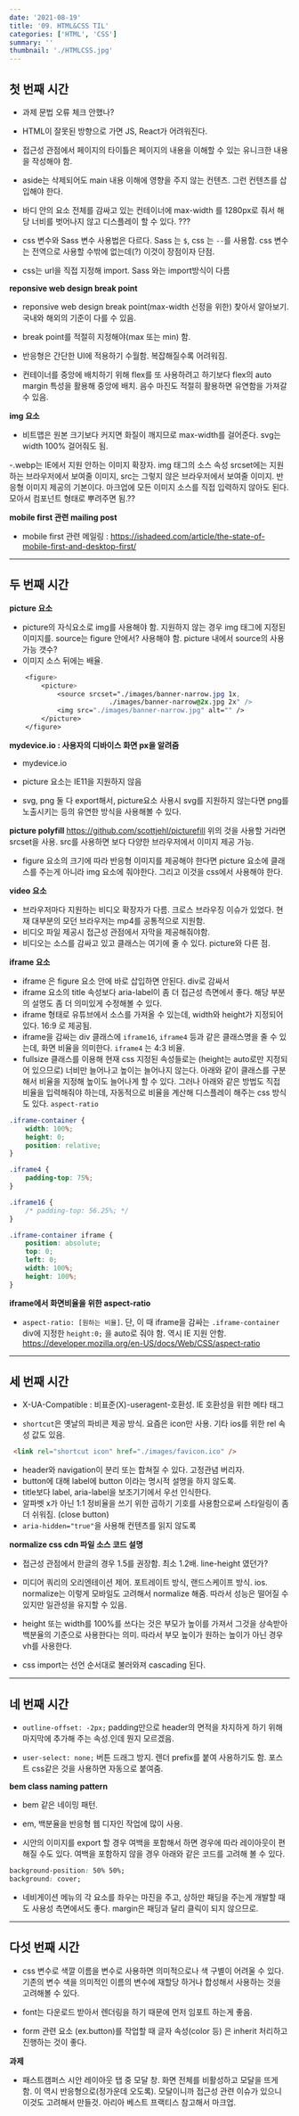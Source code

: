 ```yaml
---
date: '2021-08-19'
title: '09. HTML&CSS TIL'
categories: ['HTML', 'CSS']
summary: ''
thumbnail: './HTMLCSS.jpg'
---
```

<!-- ![](./images/.PNG) -->

## 첫 번째 시간
- 과제 문법 오류 체크 안했나?
- HTML이 잘못된 방향으로 가면 JS, React가 어려워진다.
- 접근성 관점에서 페이지의 타이틀은 페이지의 내용을 이해할 수 있는 유니크한 내용을 작성해야 함.

- aside는 삭제되어도 main 내용 이해에 영향을 주지 않는 컨텐츠. 그런 컨텐츠를 삽입해야 한다.

- 바디 안의 요소 전체를 감싸고 있는 컨테이너에 max-width 를 1280px로 줘서 해당 너비를 벗어나지 않고 디스플레이 할 수 있다. ???

- css 변수와 Sass 변수 사용법은 다르다. Sass 는 `$`, css 는 `--`를 사용함. css 변수는 전역으로 사용할 수밖에 없는데(?) 이것이 장점이자 단점.

- css는 url을 직접 지정해 import. Sass 와는 import방식이 다름

**reponsive web design break point**
- reponsive web design break point(max-width 선정을 위한) 찾아서 알아보기. 국내와 해외의 기준이 다를 수 있음. 

- break point를 적절히 지정해야(max 또는 min) 함.

- 반응형은 간단한 UI에 적용하기 수월함. 복잡해질수록 어려워짐.

- 컨테이너를 중앙에 배치하기 위해 flex를 또 사용하려고 하기보다 flex의 auto margin 특성을 활용해 중앙에 배치. 음수 마진도 적절히 활용하면 유연함을 가져갈 수 있음.

**img 요소**

- 비트맵은 원본 크기보다 커지면 화질이 깨지므로 max-width를 걸어준다. svg는 width 100% 걸어줘도 됨.

-.webp는 IE에서 지원 안하는 이미지 확장자. img 태그의 소스 속성 srcset에는 지원하는 브라우저에서 보여줄 이미지, src는 그렇지 않은 브라우저에서 보여줄 이미지. 반응형 이미지 제공의 기본이다. 마크업에 모든 이미지 소스를 직접 입력하지 않아도 된다. 모아서 컴포넌트 형태로 뿌려주면 됨.??

**mobile first 관련 mailing post**
- mobile first 관련 메일링 : https://ishadeed.com/article/the-state-of-mobile-first-and-desktop-first/

<hr>

## 두 번째 시간

**picture 요소**
- picture의 자식요소로 img를 사용해야 함. 지원하지 않는 경우 img 태그에 지정된 이미지를. source는 figure 안에서? 사용해야 함.
picture 내에서 source의 사용 가능 갯수?
- 이미지 소스 뒤에는 배율.
```css
    <figure>
        <picture>
            <source srcset="./images/banner-narrow.jpg 1x,
                         ./images/banner-narrow@2x.jpg 2x" />
            <img src="./images/banner-narrow.jpg" alt="" />
        </picture>
    </figure>
```
**mydevice.io : 사용자의 디바이스 화면 px을 알려줌**
- mydevice.io

- picture 요소는 IE11을 지원하지 않음
- svg, png 둘 다 export해서, picture요소 사용시 svg를 지원하지 않는다면 png를 노출시키는 등의 유연한 방식을 사용해볼 수 있다.

**picture polyfill**
https://github.com/scottjehl/picturefill 
위의 것을 사용할 거라면 srcset을 사용. src를 사용하면 보다 다양한 브라우저에서 이미지 제공 가능.

- figure 요소의 크기에 따라 반응형 이미지를 제공해야 한다면 picture 요소에 클래스를 주는게 아니라 img 요소에 줘야한다. 그리고 이것을 css에서 사용해야 한다.

**video 요소**
- 브라우저마다 지원하는 비디오 확장자가 다름. 크로스 브라우징 이슈가 있었다. 현재 대부분의 모던 브라우저는 mp4를 공통적으로 지원함.
- 비디오 파일 제공시 접근성 관점에서 자막을 제공해줘야함.
- 비디오는 소스를 감싸고 있고 클래스는 여기에 줄 수 있다. picture와 다른 점.

**iframe 요소**
- iframe 은 figure 요소 안에 바로 삽입하면 안된다. div로 감싸서
- iframe 요소의 title 속성보다 aria-label이 좀 더 접근성 측면에서 좋다. 해당 부분의 설명도 좀 더 의미있게 수정해볼 수 있다.
- iframe 형태로 유튜브에서 소스를 가져올 수 있는데, width와 height가 지정되어 있다. 16:9 로 제공됨.
- iframe을 감싸는 div 클래스에 `iframe16`, `iframe4` 등과 같은 클래스명을 줄 수 있는데, 화면 비율을 의미한다. `iframe4` 는 4:3 비율.
- fullsize 클래스를 이용해 현재 css 지정된 속성들로는 (height는 auto로만 지정되어 있으므로) 너비만 늘어나고 높이는 늘어나지 않는다. 아래와 같이 클래스를 구분해서 비율을 지정해 높이도 늘어나게 할 수 있다. 그러나 아래와 같은 방법도 직접 비율을 입력해줘야 하는데, 자동적으로 비율을 계산해 디스플레이 해주는 css 방식도 있다. `aspect-ratio`
```css
.iframe-container {
    width: 100%;
    height: 0;
    position: relative;
}

.iframe4 {
    padding-top: 75%;
}

.iframe16 {
    /* padding-top: 56.25%; */
}

.iframe-container iframe {
    position: absolute;
    top: 0;
    left: 0;
    width: 100%;
    height: 100%;
}
```
**iframe에서 화면비율을 위한 aspect-ratio**
- `aspect-ratio: [원하는 비율]`. 단, 이 때 iframe을 감싸는 `.iframe-container` div에 지정한 `height:0;` 을 auto로 줘야 함.
역시 IE 지원 안함.
https://developer.mozilla.org/en-US/docs/Web/CSS/aspect-ratio

<hr>

## 세 번째 시간
- X-UA-Compatible : 비표준(X)-useragent-호환성. IE 호환성을 위한 메타 태그

- `shortcut`은 옛날의 파비콘 제공 방식. 요즘은 icon만 사용. 기타 ios를 위한 rel 속성 값도 있음.
```html
 <link rel="shortcut icon" href="./images/favicon.ico" />
```
- header와 navigation이 분리 또는 합쳐질 수 있다. 고정관념 버리자.
- button에 대해 label에 button 이라는 명시적 설명을 하지 않도록.
- title보다 label, aria-label을 보조기기에서 우선 인식한다.
- 알파벳 x가 아닌 1:1 정비율을 쓰기 위한 곱하기 기호를 사용함으로써 스타일링이 좀 더 쉬워짐. (close button)
- `aria-hidden="true"`을 사용해 컨텐츠를 읽지 않도록

**normalize css cdn 파일 소스 코드 설명**
- 접근성 관점에서 한글의 경우 1.5를 권장함. 최소 1.2배. line-height 였던가?
- 미디어 쿼리의 오리엔테이션 제어. 포트레이트 방식, 랜드스케이프 방식. ios. normalize는 이렇게 모바일도 고려해서 normalize 해줌. 따라서 성능은 떨어질 수 있지만 일관성을 유지할 수 있음.


- height 또는 width를 100%를 쓰다는 것은 부모가 높이를 가져서 그것을 상속받아 백분율의 기준으로 사용한다는 의미. 따라서 부모 높이가 원하는 높이가 아닌 경우 vh를 사용한다.

- css import는 선언 순서대로 불러와져 cascading 된다.

<hr>

## 네 번째 시간
- `outline-offset: -2px;` padding만으로 header의 면적을 차지하게 하기 위해 마지막에 추가해 주는 속성.인데 뭔지 모르겠음.

- `user-select: none;` 버튼 드래그 방지. 렌더 prefix를 붙여 사용하기도 함.
포스트 css같은 것을 사용하면 자동으로 붙여줌.

**bem class naming pattern**
- bem 같은 네이밍 패턴.

- em, 백분율을 반응형 웹 디자인 작업에 많이 사용. 

- 시안의 이미지를 export 할 경우 여백을 포함해서 하면 경우에 따라 레이아웃이 편해질 수도 있다. 여백을 포함하지 않을 경우 아래와 같은 코드를 고려해 볼 수 있다.
```css
background-position: 50% 50%;
background: cover;
```
- 네비게이션 메뉴의 각 요소를 좌우는 마진을 주고, 상하만 패딩을 주는게 개발할 때도 사용성 측면에서도 좋다. margin은 패딩과 달리 클릭이 되지 않으므로.

<hr>

## 다섯 번째 시간
- css 변수로 색깔 이름을 변수로 사용하면 의미적으로나 색 구별이 어려울 수 있다. 기존의 변수 색을 의미적인 이름의 변수에 재할당 하거나 합성해서 사용하는 것을 고려해볼 수 있다.

- font는 다운로드 받아서 렌더링을 하기 때문에 먼저 임포트 하는게 좋음.

- form 관련 요소 (ex.button)를 작업할 때 글자 속성(color 등) 은 inherit 처리하고 진행하는 것이 좋다.

**과제**
- 패스트캠퍼스 시안 레이아웃 탭 중 모달 창. 화면 전체를 비활성하고 모달을 뜨게 함. 이 역시 반응형으로(정가운데 오도록). 모달이니까 접근성 관련 이슈가 있으니 이것도 고려해서 만들것. 아리아 베스트 프랙티스 참고해서 마크업.
